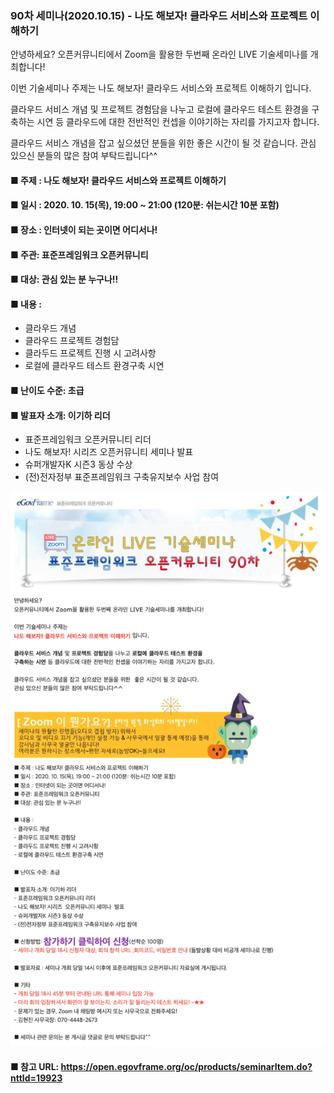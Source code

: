 ### 90차 세미나(2020.10.15) - 나도 해보자! 클라우드 서비스와 프로젝트 이해하기
안녕하세요?
오픈커뮤니티에서 Zoom을 활용한 두번째 온라인 LIVE 기술세미나를 개최합니다!

이번 기술세미나 주제는 
나도 해보자! 클라우드 서비스와 프로젝트 이해하기 입니다.  

클라우드 서비스 개념 및 프로젝트 경험담을 나누고 로컬에 클라우드 테스트 환경을 
구축하는 시연 등 클라우드에 대한 전반적인 컨셉을 이야기하는 자리를 가지고자 합니다.

클라우드 서비스 개념을 잡고 싶으셨던 분들을 위한  좋은 시간이 될 것 같습니다. 
관심 있으신 분들의 많은 참여 부탁드립니다^^

#### ■ 주제 : 나도 해보자! 클라우드 서비스와 프로젝트 이해하기
#### ■ 일시 : 2020. 10. 15(목), 19:00 ~ 21:00 (120분: 쉬는시간 10분 포함)
#### ■ 장소 : 인터넷이 되는 곳이면 어디서나!
#### ■ 주관: 표준프레임워크 오픈커뮤니티
#### ■ 대상: 관심 있는 분 누구나!!
#### ■ 내용 : 
- 클라우드 개념
- 클라우드 프로젝트 경험담
- 클라두드 프로젝트 진행 시 고려사항
- 로컬에 클라우드 테스트 환경구축 시연
#### ■ 난이도 수준: 초급
#### ■ 발표자 소개: 이기하 리더
- 표준프레임워크 오픈커뮤니티 리더
- 나도 해보자! 시리즈  오픈커뮤니티 세미나  발표
- 슈퍼개발자K 시즌3 동상 수상
- (전)전자정부 표준프레임워크 구축유지보수 사업 참여

![poster](image/oc90.png)

#### ■ 참고 URL: https://open.egovframe.org/oc/products/seminarItem.do?nttId=19923